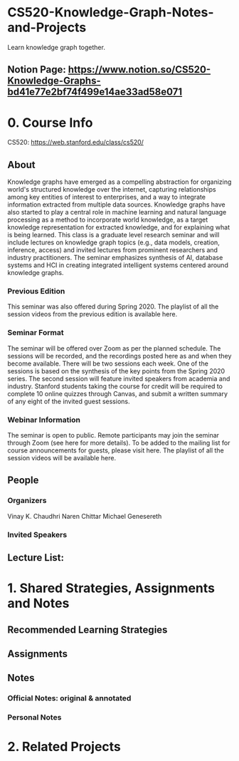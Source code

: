 # CS520-Knowledge-Graph-Notes-and-Projects
Learn knowledge graph together.

## Notion Page: https://www.notion.so/CS520-Knowledge-Graphs-bd41e77e2bf74f499e14ae33ad58e071


# 0. Course Info

CS520: https://web.stanford.edu/class/cs520/
## About
Knowledge graphs have emerged as a compelling abstraction for organizing world's structured knowledge over the internet, capturing relationships among key entities of interest to enterprises, and a way to integrate information extracted from multiple data sources. Knowledge graphs have also started to play a central role in machine learning and natural language processing as a method to incorporate world knowledge, as a target knowledge representation for extracted knowledge, and for explaining what is being learned. This class is a graduate level research seminar and will include lectures on knowledge graph topics (e.g., data models, creation, inference, access) and invited lectures from prominent researchers and industry practitioners. The seminar emphasizes synthesis of AI, database systems and HCI in creating integrated intelligent systems centered around knowledge graphs.
 
### Previous Edition
This seminar was also offered during Spring 2020. The playlist of all the session videos from the previous edition is available here.

### Seminar Format
The seminar will be offered over Zoom as per the planned schedule. The sessions will be recorded, and the recordings posted here as and when they become available.
There will be two sessions each week. One of the sessions is based on the synthesis of the key points from the Spring 2020 series. The second session will feature invited speakers from academia and industry.
Stanford students taking the course for credit will be required to complete 10 online quizzes through Canvas, and submit a written summary of any eight of the invited guest sessions.

### Webinar Information
The seminar is open to public. Remote participants may join the seminar through Zoom (see here for more details). To be added to the mailing list for course announcements for guests, please visit here. The playlist of all the session videos will be available here. 

## People
### Organizers
Vinay K. Chaudhri
Naren Chittar
Michael Genesereth

### Invited Speakers


## Lecture List:






# 1. Shared Strategies, Assignments and Notes

## Recommended Learning Strategies

## Assignments

## Notes

### Official Notes: original & annotated
### Personal Notes

# 2. Related Projects
